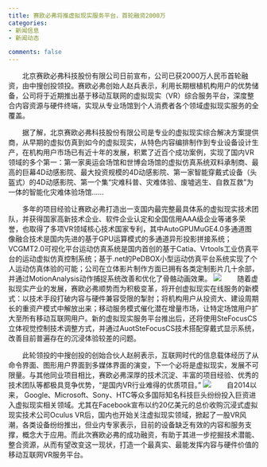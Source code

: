 ```yaml
---
title: 赛欧必弗将推虚拟现实服务平台，首轮融资2000万
categories:
- 新闻信息
- 新闻动态

comments: false
---
```

　　北京赛欧必弗科技股份有限公司日前宣布，公司已获2000万人民币首轮融资，由中搜创投领投。赛欧必弗创始人赵兵表示，利用长期根植机构用户的优势储备，公司将于近期推出基于移动互联网的虚拟现实（VR）综合服务平台，深度整合内容资源与硬件终端，实现从专业场馆到个人消费者各个领域虚拟现实服务的全覆盖。

　　据了解，北京赛欧必弗科技股份有限公司是专业的虚拟现实综合解决方案提供商，从早期的虚拟仿真到如今的虚拟现实，从特色内容编排制作到专业设备设计生产，在机构用户市场已有近十年的发展，积累了近百个成功案例，实现了国内VR领域的多个第一：第一家奥运会场馆和世博会场馆的虚拟仿真系统双料承制商、最高的巨幕4D动感影院、最大投资规模的4D动感影院、第一家智能穿戴式设备（头盔式）的4D动感影院、第一个集“灾难科普、灾难体验、废墟逃生、自救互救”为一体的智能化灾难体验场馆……

　　多年的项目经验让赛欧必弗打造出一支国内最完整最具体系的虚拟现实技术团队，并获得国家高新技术企业、软件企业认定和全国信用AAA级企业等诸多荣誉，也取得了多项VR领域核心技术国家专利，其中AutoGPUMuGE4.0多通道图像融合技术是国内先进的基于GPU运算模式的多通道异形投影拼接系统；VCGMT2.0可视化平台运动仿真系统是国内首创的基于Catia、Vrtools工业仿真平台的运动虚拟仿真控制系统；基于.net的PeDBOX小型运动仿真平台系统实现了个人运动仿真体验的可能；公司在立体影片制作方面已拥有各类定制影片几十余部，并通过MotionAnalysis动作捕捉系统改善和优化了骨骼动画效果。
<img src="/css/images/news/news150806.jpg">
　　随着虚拟现实产业的发展，赛欧必弗顺势而为积极变革，将开创虚拟现实在线服务的新模式：以技术手段打破内容与硬件兼容受限的掣肘；将机构用户从投资大、建设周期长的重资产模式中解放出来；移动服务模式催化潜在增量市场，让特定场馆用户扩大至所有移动互联网用户。新的虚拟现实服务平台推出后，还将使用SteFocusCS立体视觉控制技术调整方式，并通过AuotSteFocusCS技术搭配穿戴式显示系统，改善目前普遍存在的沉浸体验较差的问题。

　　此轮领投的中搜创投的创始合伙人赵舸表示，互联网时代的信息载体经历了从命令界面、图形用户界面到多媒体界面的演变，下一个必将是虚拟现实，发展不可限量。与其他同业项目相比，赛欧必弗深厚的技术沉淀、丰富的项目经验、优秀的技术团队等都极具竞争优势，“是国内VR行业难得的优质项目。”
<img src="/css/images/news/news150806_1.jpg">
　　自2014以来， Google、Microsoft、Sony、HTC等众多国际知名科技巨头纷纷投入巨资进入虚拟现实相关领域。尤其在Facebook宣布以约20亿美元的总价收购沉浸式虚拟现实技术公司Oculus VR后，国内也开始关注虚拟现实领域，掀起了一股VR风潮，各类设备纷纷推出，但业内专家表示，目前的设备缺乏有效的内容和服务支撑，概念大于应用。而此次赛欧必弗的成功融资，有助于其进一步挖掘技术潜能、整合资源，从而有望改变这一现状，打造一个最真实、最能发挥内容与硬件价值的移动互联网VR服务平台。